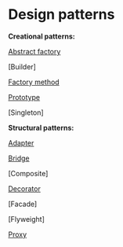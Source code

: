 # Design patterns

<b>Creational patterns:</b>

[Abstract factory](https://github.com/kotovdv/Design-patterns-practise/wiki/Abstract-factory)

[Builder]

[Factory method](https://github.com/kotovdv/Design-patterns-practise/wiki/Factory-method)

[Prototype](https://github.com/kotovdv/Design-patterns-practise/wiki/Prototype)

[Singleton]


<b>Structural patterns:</b>

[Adapter](https://github.com/kotovdv/Design-patterns-practise/wiki/Adapter)

[Bridge](https://github.com/kotovdv/Design-patterns-practise/wiki/Bridge)

[Composite]

[Decorator](https://github.com/kotovdv/Design-patterns-practise/wiki/Decorator)

[Facade]

[Flyweight]

[Proxy](https://github.com/kotovdv/Design-patterns-practise/wiki/Proxy)






